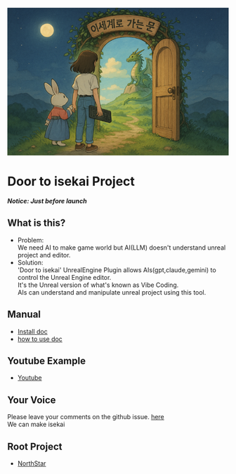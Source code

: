 ![](docs/images/Door_0.png)
# Door to isekai Project

***Notice: Just before launch***

## What is this?
- Problem:  
  We need AI to make game world but AI(LLM) doesn't understand unreal project and editor.  
- Solution:  
  'Door to isekai' UnrealEngine Plugin allows AIs(gpt,claude,gemini) to control the Unreal Engine editor.  
  It's the Unreal version of what's known as Vibe Coding.  
  AIs can understand and manipulate unreal project using this tool.  

## Manual  
- [Install doc](docs/install/install.md)
- [how to use doc](docs/howtouse/howtouse.md)

## Youtube Example
- [Youtube](https://www.youtube.com/@creatorsoul804/videos)

## Your Voice  
Please leave your comments on the github issue. [here](https://github.com/LSG7/UnrealEngine_AI_Bridge/issues)  
We can make isekai

## Root Project  
- [NorthStar](https://github.com/LSG7/NorthStar)
